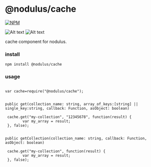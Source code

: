 # @nodulus/cache

   
[![NPM](https://nodei.co/npm/@nodulus/cache.png)](https://npmjs.org/package/@nodulus/cache)

 ![Alt text](https://travis-ci.org/nodulusteam/-nodulus-cache.svg?branch=master "build")
 ![Alt text](https://david-dm.org/nodulusteam/-nodulus-cache.svg "dependencies")
 



 cache component for nodulus.
    

 ### install
 `npm install @nodulus/cache`
 
 
 ### usage
 ```
 
 var cache=require("@nodulus/cache");
 

 ```


`public get(collection_name: string, array_of_keys:[string] || single_key:string, callback: Function, asObject: boolean)`

```
 cache.get("my-collection", "12345678", function(result) {
        var my_array = result;
 }, false);
 
 ```  




`public getCollection(collection_name: string, callback: Function, asObject: boolean)`

```
 cache.get("my-collection", function(result) {
        var my_array = result;
 }, false);
 
 ```  

 
